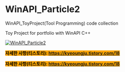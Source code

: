 # WinAPI_Particle2

WinAPI_ToyProject(Tool Programming) code  collection

Toy Project for portfolio with WinAPI C++

<!--<img src="https://img1.daumcdn.net/thumb/R1280x0/?scode=mtistory2&fname=https%3A%2F%2Fblog.kakaocdn.net%2Fdn%2FSPWAj%2FbtrWx8bc6Cw%2F1Je3qJ1vgWNBW4PlTNGiuk%2Fimg.png">-->
[![WinAPI_Particle2](https://img1.daumcdn.net/thumb/R1280x0/?scode=mtistory2&fname=https%3A%2F%2Fblog.kakaocdn.net%2Fdn%2FSPWAj%2FbtrWx8bc6Cw%2F1Je3qJ1vgWNBW4PlTNGiuk%2Fimg.png)](https://youtu.be/WWH5v5rbWY0)


<mark style="background-color:orange">**자세한 사항(티스토리): https://kyeoungju.tistory.com/18**  </mark> 

<mark style="background-color:orange">**자세한 사항(티스토리): https://kyeoungju.tistory.com/18**  </mark> 
